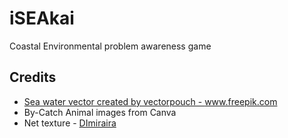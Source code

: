 # iSEAkai
Coastal Environmental problem awareness game


## Credits

* <a href='https://www.freepik.com/vectors/sea-water'>Sea water vector created by vectorpouch - www.freepik.com</a>
* By-Catch Animal images from Canva
* Net texture - [DImiraira](https://www.istockphoto.com/portfolio/Dimiraira?mediatype=illustration)